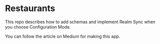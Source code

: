 # Restaurants

This repo describes how to add schemas and implement Realm Sync when you choose Configuration Mode.

You can follow the article on Medium for making this app.


